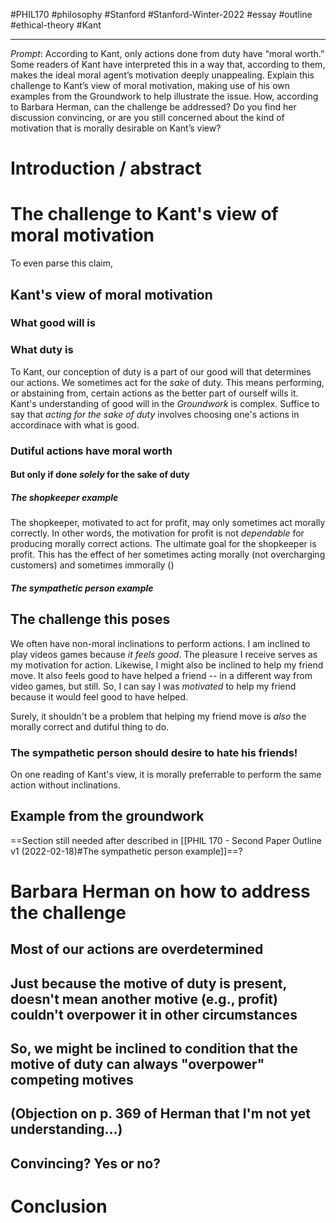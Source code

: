 #PHIL170 #philosophy #Stanford #Stanford-Winter-2022 #essay #outline #ethical-theory #Kant 
___
*Prompt*: According to Kant, only actions done from duty have “moral worth.” Some readers of Kant have interpreted this in a way that, according to them, makes the ideal moral agent’s motivation deeply unappealing. Explain this challenge to Kant’s view of moral motivation, making use of his own examples from the Groundwork to help illustrate the issue. How, according to Barbara Herman, can the challenge be addressed? Do you find her discussion convincing, or are you still concerned about the kind of motivation that is morally desirable on Kant’s view?

# Introduction / abstract
# The challenge to Kant's view of moral motivation
To even parse this claim,

## Kant's view of moral motivation
### What good will is


### What duty is
To Kant, our conception of duty is a part of our good will that determines our actions. We sometimes act for the *sake* of duty. This means performing, or abstaining from, certain actions as the better part of ourself wills it. Kant's understanding of good will in the *Groundwork* is complex. Suffice to say that *acting for the sake of duty* involves choosing one's actions in accordinace with what is good.

### Dutiful actions have moral worth
#### But only if done *solely* for the sake of duty
##### The shopkeeper example
The shopkeeper, motivated to act for profit, may only sometimes act morally correctly. In other words, the motivation for profit is not *dependable* for producing morally correct actions. The ultimate goal for the shopkeeper is profit. This has the effect of her sometimes acting morally (not overcharging customers) and sometimes immorally ()

##### The sympathetic person example

## The challenge this poses
We often have non-moral inclinations to perform actions. I am inclined to play videos games because *it feels good*. The pleasure I receive serves as my motivation for action. Likewise, I might also be inclined to help my friend move. It also feels good to have helped a friend -- in a different way from video games, but still. So, I can say I was *motivated* to help my friend because it would feel good to have helped.

Surely, it shouldn't be a problem that helping my friend move is *also* the morally correct and dutiful thing to do.

### The sympathetic person should desire to hate his friends!
On one reading of Kant's view, it is morally preferrable to perform the same action without inclinations.

## Example from the groundwork
==Section still needed after described in [[PHIL 170 - Second Paper Outline v1 (2022-02-18)#The sympathetic person example]]==?
# Barbara Herman on how to address the challenge
## Most of our actions are overdetermined
## Just because the motive of duty is present, doesn't mean another motive (e.g., profit) couldn't overpower it in other circumstances
## So, we might be inclined to condition that the motive of duty can always "overpower" competing motives
## (Objection on p. 369 of Herman that I'm not yet understanding...)
## Convincing? Yes or no?
# Conclusion